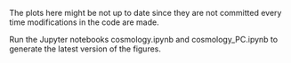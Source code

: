 The plots here might be not up to date since they are not committed every time modifications in the code are made.

Run the Jupyter notebooks cosmology.ipynb and cosmology_PC.ipynb to generate the latest version of the figures.
